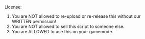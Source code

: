 License:

1) You are NOT allowed to re-upload or re-release this without our WRITTEN permission!
2) You are NOT allowed to sell this script to someone else.
3) You are ALLOWED to use this on your gamemode.
